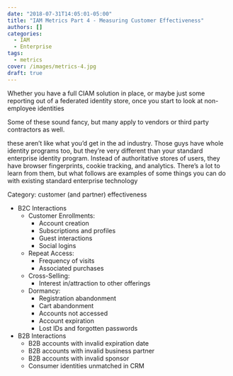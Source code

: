 ```yaml
---
date: "2018-07-31T14:05:01-05:00"
title: "IAM Metrics Part 4 - Measuring Customer Effectiveness"
authors: []
categories:
  - IAM
  - Enterprise
tags:
  - metrics
cover: /images/metrics-4.jpg
draft: true
---
```


Whether you have a full CIAM solution in place, or maybe just some reporting out of a federated identity store, once you start to look at non-employee identities

Some of these sound fancy, but many apply to vendors or third party contractors as well.

these aren’t like what you’d get in the ad industry. Those guys have whole identity programs too, but they’re very different than your standard enterprise identity program. Instead of authoritative stores of users, they have browser fingerprints, cookie tracking, and analytics. There’s a lot to learn from them, but what follows are examples of some things you can do with existing standard enterprise technology



Category: customer (and partner) effectiveness

* B2C Interactions
  - Customer Enrollments:
    + Account creation
    + Subscriptions and profiles
    + Guest interactions
    + Social logins
  - Repeat Access:
    + Frequency of visits
    + Associated purchases
  - Cross-Selling:
    + Interest in/attraction to other offerings
  - Dormancy:
    + Registration abandonment
    + Cart abandonment
    + Accounts not accessed
    + Account expiration
    + Lost IDs and forgotten passwords
* B2B Interactions
  - B2B accounts with invalid expiration date
  - B2B accounts with invalid business partner
  - B2B accounts with invalid sponsor
  - Consumer identities unmatched in CRM

